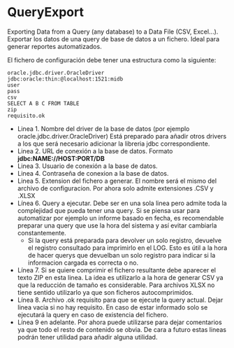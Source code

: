 # QueryExport
Exporting Data from a Query (any database) to a Data File (CSV, Excel...). 
Exportar los datos de una query de base de datos a un fichero. Ideal para generar reportes automatizados.

El fichero de configuración debe tener una estructura como la siguiente:

```
oracle.jdbc.driver.OracleDriver
jdbc:oracle:thin:@localhost:1521:midb
user
pass
csv
SELECT A B C FROM TABLE
zip
requisito.ok
```

- Linea 1. Nombre del driver de la base de datos (por ejemplo oracle.jdbc.driver.OracleDriver) Está preparado para añadir otros drivers a los que será necesario adicionar la libreria jdbc correspondiente.
- Linea 2. URL de conexión a la base de datos. Formato __jdbc:NAME://HOST:PORT/DB__
- Linea 3. Usuario de conexión a la base de datos.
- Linea 4. Contraseña de conexion a la base de datos.
- Linea 5. Extension del fichero a generar. El nombre será el mismo del archivo de configuracion. Por ahora solo admite extensiones .CSV y .XLSX
- Línea 6. Query a ejecutar. Debe ser en una sola linea pero admite toda la complejidad que pueda tener una query. Si se piensa usar para automatizar por ejemplo un informe basado en fecha, es recomendable preparar una query que use la hora del sistema y así evitar cambiarla constantemente.
	- Si la query está preparada para devolver un solo registro, devuelve el registro consultado para imprimirlo en el LOG. Esto es útil a la hora de hacer querys que devuelban un solo registro para indicar si la informacion cargada es correcta o no.
- Línea 7. Si se quiere comprimir el fichero resultante debe aparecer el texto ZIP en esta linea. La idea es utilizarlo a la hora de generar CSV ya que la reducción de tamaño es considerable. Para archivos XLSX no tiene sentido utilizarlo ya que son ficheros autocomprimidos.
- Línea 8. Archivo .ok requisito para que se ejecute la query actual. Dejar linea vacia si no hay requisito. En caso de estar informado solo se ejecutará la query en caso de existencia del fichero.
- Línea 9 en adelante. Por ahora puede utilizarse para dejar comentarios ya que todo el resto de contenido se obvia. De cara a futuro estas lineas podrán tener utilidad para añadir alguna utilidad.
